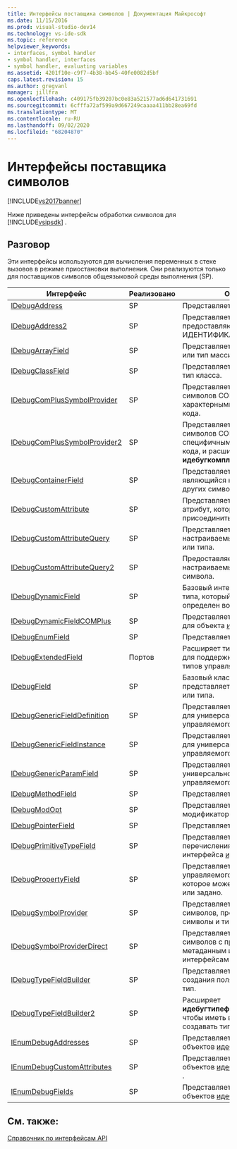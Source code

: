 ```yaml
---
title: Интерфейсы поставщика символов | Документация Майкрософт
ms.date: 11/15/2016
ms.prod: visual-studio-dev14
ms.technology: vs-ide-sdk
ms.topic: reference
helpviewer_keywords:
- interfaces, symbol handler
- symbol handler, interfaces
- symbol handler, evaluating variables
ms.assetid: 4201f10e-c9f7-4b38-bb45-40fe0082d5bf
caps.latest.revision: 15
ms.author: gregvanl
manager: jillfra
ms.openlocfilehash: c409175fb39207bc0e83a521577ad6d641731691
ms.sourcegitcommit: 6cfffa72af599a9d667249caaaa411bb28ea69fd
ms.translationtype: MT
ms.contentlocale: ru-RU
ms.lasthandoff: 09/02/2020
ms.locfileid: "68204870"
---
```

# <a name="symbol-provider-interfaces"></a>Интерфейсы поставщика символов
[!INCLUDE[vs2017banner](../../../includes/vs2017banner.md)]

Ниже приведены интерфейсы обработки символов для [!INCLUDE[vsipsdk](../../../includes/vsipsdk-md.md)] .  
  
## <a name="discussion"></a>Разговор  
 Эти интерфейсы используются для вычисления переменных в стеке вызовов в режиме приостановки выполнения. Они реализуются только для поставщиков символов общеязыковой среды выполнения (SP).  
  
|Интерфейс|Реализовано|Описание|  
|---------------|--------------------|-----------------|  
|[IDebugAddress](../../../extensibility/debugger/reference/idebugaddress.md)|SP|Представляет адрес элемента.|  
|[IDebugAddress2](../../../extensibility/debugger/reference/idebugaddress2.md)|SP|Представляет адрес элемента, предоставляющий доступ к ИДЕНТИФИКАТОРу процесса.|  
|[IDebugArrayField](../../../extensibility/debugger/reference/idebugarrayfield.md)|SP|Представляет символ массива или тип массива.|  
|[IDebugClassField](../../../extensibility/debugger/reference/idebugclassfield.md)|SP|Представляет символ класса или тип класса.|  
|[IDebugComPlusSymbolProvider](../../../extensibility/debugger/reference/idebugcomplussymbolprovider.md)|SP|Представляет поставщик символов COM+ с методами, характерными для управляемого кода.|  
|[IDebugComPlusSymbolProvider2](../../../extensibility/debugger/reference/idebugcomplussymbolprovider2.md)|SP|Представляет поставщик символов COM+ с методами, специфичными для управляемого кода, и расширяет **идебугкомплуссимболпровидер**.|  
|[IDebugContainerField](../../../extensibility/debugger/reference/idebugcontainerfield.md)|SP|Представляет символ или тип, являющийся контейнером для других символов или типов.|  
|[IDebugCustomAttribute](../../../extensibility/debugger/reference/idebugcustomattribute.md)|SP|Представляет настраиваемый атрибут, который можно присоединить к символу.|  
|[IDebugCustomAttributeQuery](../../../extensibility/debugger/reference/idebugcustomattributequery.md)|SP|Представляет запрос для настраиваемых атрибутов метода или типа.|  
|[IDebugCustomAttributeQuery2](../../../extensibility/debugger/reference/idebugcustomattributequery2.md)|SP|Предоставляет доступ к настраиваемым атрибутам символа.|  
|[IDebugDynamicField](../../../extensibility/debugger/reference/idebugdynamicfield.md)|SP|Базовый интерфейс для любого типа, который может быть определен во время выполнения.|  
|[IDebugDynamicFieldCOMPlus](../../../extensibility/debugger/reference/idebugdynamicfieldcomplus.md)|SP|Представляет динамическое поле для объекта [идебугбиндер](../../../extensibility/debugger/reference/idebugbinder.md) .|  
|[IDebugEnumField](../../../extensibility/debugger/reference/idebugenumfield.md)|SP|Представляет тип перечисления.|  
|[IDebugExtendedField](../../../extensibility/debugger/reference/idebugextendedfield.md)|Портов|Расширяет типы доступных полей для поддержки универсальных типов управляемого кода.|  
|[IDebugField](../../../extensibility/debugger/reference/idebugfield.md)|SP|Базовый класс для всех полей; представляет описание символа или типа.|  
|[IDebugGenericFieldDefinition](../../../extensibility/debugger/reference/idebuggenericfielddefinition.md)|SP|Представляет определение поля для универсального типа управляемого кода.|  
|[IDebugGenericFieldInstance](../../../extensibility/debugger/reference/idebuggenericfieldinstance.md)|SP|Представляет экземпляр поля для универсального типа управляемого кода.|  
|[IDebugGenericParamField](../../../extensibility/debugger/reference/idebuggenericparamfield.md)|SP|Представляет параметр для универсального типа управляемого кода.|  
|[IDebugMethodField](../../../extensibility/debugger/reference/idebugmethodfield.md)|SP|Представляет метод.|  
|[IDebugModOpt](../../../extensibility/debugger/reference/idebugmodopt.md)|SP|Представляет необязательный модификатор отладки.|  
|[IDebugPointerField](../../../extensibility/debugger/reference/idebugpointerfield.md)|SP|Представляет указатель.|  
|[IDebugPrimitiveTypeField](../../../extensibility/debugger/reference/idebugprimitivetypefield.md)|SP|Представляет значение перечисления типа-примитива из интерфейса [идебугфиелд](../../../extensibility/debugger/reference/idebugfield.md) .|  
|[IDebugPropertyField](../../../extensibility/debugger/reference/idebugpropertyfield.md)|SP|Представляет свойство управляемого класса кода, которое может быть получено или задано.|  
|[IDebugSymbolProvider](../../../extensibility/debugger/reference/idebugsymbolprovider.md)|SP|Представляет поставщик символов, предоставляющий символы и типы.|  
|[IDebugSymbolProviderDirect](../../../extensibility/debugger/reference/idebugsymbolproviderdirect.md)|SP|Представляет поставщик символов с прямым доступом к метаданным и основным интерфейсам символов.|  
|[IDebugTypeFieldBuilder](../../../extensibility/debugger/reference/idebugtypefieldbuilder.md)|SP|Представляет возможность создания поля, представляющего тип.|  
|[IDebugTypeFieldBuilder2](../../../extensibility/debugger/reference/idebugtypefieldbuilder2.md)|SP|Расширяет **идебугтипефиелдбуилдер** , чтобы иметь возможность создавать типы массивов.|  
|[IEnumDebugAddresses](../../../extensibility/debugger/reference/ienumdebugaddresses.md)|SP|Представляет коллекцию объектов [идебугаддресс](../../../extensibility/debugger/reference/idebugaddress.md) .|  
|[IEnumDebugCustomAttributes](../../../extensibility/debugger/reference/ienumdebugcustomattributes.md)|SP|Представляет коллекцию объектов [идебугкустоматтрибуте](../../../extensibility/debugger/reference/idebugcustomattribute.md) .|  
|[IEnumDebugFields](../../../extensibility/debugger/reference/ienumdebugfields.md)|SP|Представляет коллекцию объектов [идебугфиелд](../../../extensibility/debugger/reference/idebugfield.md) .|  
  
## <a name="see-also"></a>См. также:  
 [Справочник по интерфейсам API](../../../extensibility/debugger/reference/api-reference-visual-studio-debugging.md)
